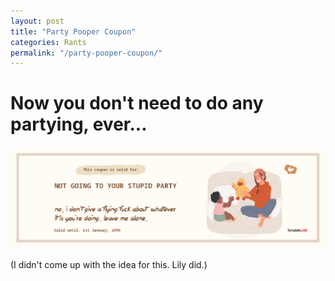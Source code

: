 ```yaml
---
layout: post
title: "Party Pooper Coupon"
categories: Rants
permalink: "/party-pooper-coupon/"
---
```


<style>

<style>
.party {
    display: block;
    width: 100%;
    margin-left: auto;
    margin-right: auto;
}

</style>

# Now you don't need to do any partying, ever...

<img src="/assets/partyPooper/noParty.png" class="party">

(I didn't come up with the idea for this. Lily did.)